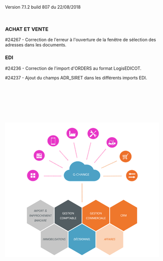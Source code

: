 





Version 7.1.2 build 807 du 22/08/2018



 


### ACHAT ET VENTE


#24267 - Correction de l'erreur à l'ouverture 
 de la fenêtre de sélection des adresses dans les documents.


### EDI


#24236 - Correction de l'import d'ORDERS 
 au format LogisEDICOT.


#24237 - Ajout du champs ADR\_SIRET dans 
 les différents imports EDI.


 


 


 


 


![](../assets/images/Version7/Images/Modules_de_l_ERP.png)


 


